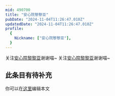 ```yaml
---
mid: 490700
title: "安心院黎黎亚"
pubDate: "2024-11-04T11:26:47.010Z"
updatedDate: "2024-11-04T11:26:47.010Z"
profile:
  {
    Nickname: ["安心院黎黎亚"],
  }
---
```


关注[安心院黎黎亚](https://space.bilibili.com/490700)谢谢喵~ 关注[安心院黎黎亚](https://space.bilibili.com/490700)谢谢喵~

## 此条目有待补充
你可以在[这里](https://github.com/Yuhanawa/VTuber.ICU/edit/master/src/content/v/安心院黎黎亚/index.md)编辑本文
